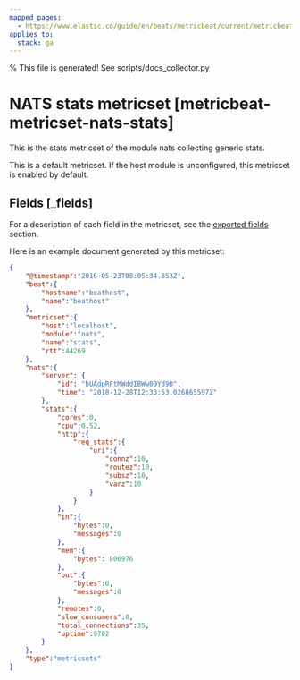 ```yaml
---
mapped_pages:
  - https://www.elastic.co/guide/en/beats/metricbeat/current/metricbeat-metricset-nats-stats.html
applies_to:
  stack: ga
---
```


% This file is generated! See scripts/docs_collector.py

# NATS stats metricset [metricbeat-metricset-nats-stats]

This is the stats metricset of the module nats collecting generic stats.

This is a default metricset. If the host module is unconfigured, this metricset is enabled by default.

## Fields [_fields]

For a description of each field in the metricset, see the [exported fields](/reference/metricbeat/exported-fields-nats.md) section.

Here is an example document generated by this metricset:

```json
{
    "@timestamp":"2016-05-23T08:05:34.853Z",
    "beat":{
        "hostname":"beathost",
        "name":"beathost"
    },
    "metricset":{
        "host":"localhost",
        "module":"nats",
        "name":"stats",
        "rtt":44269
    },
    "nats":{
        "server": {
            "id": "bUAdpRFtMWddIBWw80Yd9D",
            "time": "2018-12-28T12:33:53.026865597Z"
        },
        "stats":{
            "cores":0,
            "cpu":0.52,
            "http":{
                "req_stats":{
                    "uri":{
                        "connz":10,
                        "routez":10,
                        "subsz":10,
                        "varz":10
                    }
                }
            },
            "in":{
                "bytes":0,
                "messages":0
            },
            "mem":{
                "bytes": 806976
            },
            "out":{
                "bytes":0,
                "messages":0
            },
            "remotes":0,
            "slow_consumers":0,
            "total_connections":35,
            "uptime":9702
        }
    },
    "type":"metricsets"
}
```
